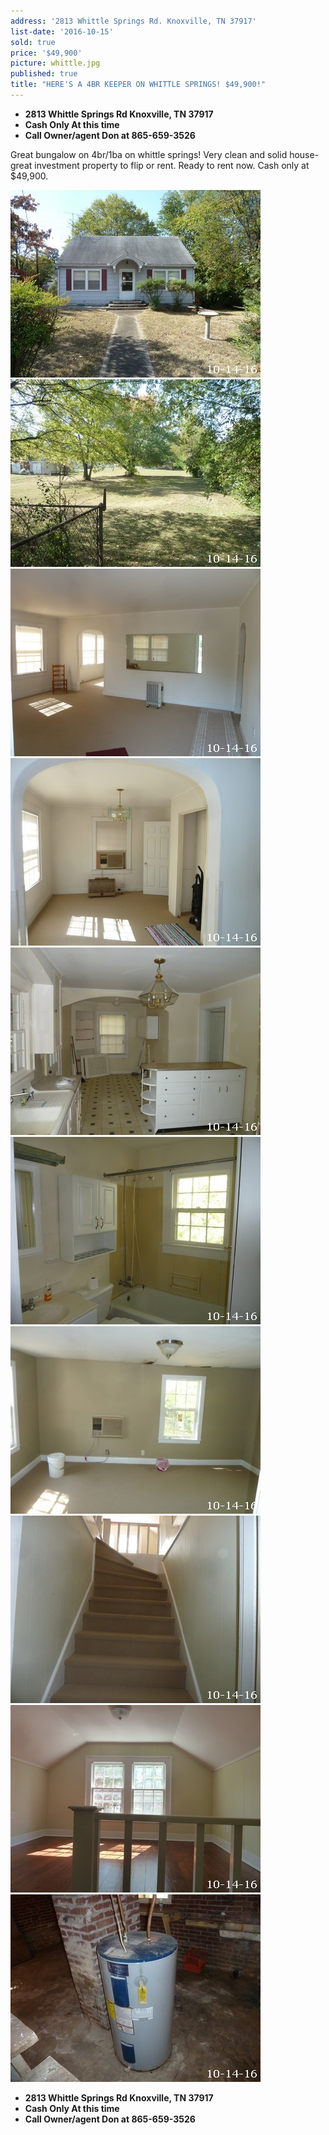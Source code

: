 ```yaml
---
address: '2813 Whittle Springs Rd. Knoxville, TN 37917'
list-date: '2016-10-15'
sold: true
price: '$49,900'
picture: whittle.jpg
published: true
title: "HERE'S A 4BR KEEPER ON WHITTLE SPRINGS! $49,900!"
---
```



* **2813 Whittle Springs Rd Knoxville, TN 37917**
* **Cash Only At this time**
* **Call Owner/agent Don at 865-659-3526**

Great bungalow on 4br/1ba on whittle springs! Very clean and solid house- great investment property to flip or rent. Ready to rent now. Cash only at $49,900.

![](/uploads/versions/image00001-1---x----400-300x---.jpg)![](/uploads/versions/image00003-1---x----400-300x---.jpg)![](/uploads/versions/image00007-1---x----400-300x---.jpg)![](/uploads/versions/image00011---x----400-300x---.jpg)![](/uploads/versions/image00012---x----400-300x---.jpg)![](/uploads/versions/image00014-1---x----400-300x---.jpg)![](/uploads/versions/image00015---x----400-300x---.jpg)![](/uploads/versions/image00017-1---x----400-300x---.jpg)![](/uploads/versions/image00018-1---x----400-300x---.jpg)![](/uploads/versions/image00020---x0-0-400-300-400-300x---.jpg)

* **2813 Whittle Springs Rd Knoxville, TN 37917**
* **Cash Only At this time**
* **Call Owner/agent Don at 865-659-3526**